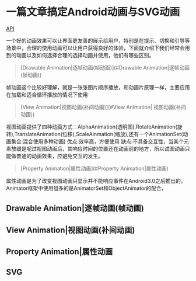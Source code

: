 # 一篇文章搞定Android动画与SVG动画

[API](https://developer.android.com/reference/android/view/animation/Animation.html)

一个好的动画效果可以让界面更友善的展示给用户，特别是在提示、切换和引导等场景中，合理的使用动画可以让用户获得良好的体验，下面就介绍下我们经常会用到的动画以及如何选择合理的选择动画并使用，他们有哪些区别。

> [Drawable Animation|逐帧动画(帧动画)](#Drawable Animation|逐帧动画(帧动画))

帧动画这个比较好理解，就是一张张图片顺序播放，和动画片原理一样，主要应用在加载和适合循环播放的情况下使用

> [View Animation|视图动画(补间动画)](#View Animation| 视图动画(补间动画))

视图动画提供了四种动画方式：AlphaAnimation(透明图),RotateAnimation(旋转),TranslateAnimation(位移),ScaleAinmation(缩放),还有一个AnimationSet(动画集合:混合使用多种动画)
优点:效率高，方便使用
缺点:不具备交互性，当某个元素放缓是呢过视图动画后，其响应时间的位置还在动画前的地方，所以试图动画只能做普通的动画效果，应避免交互的发生。

> [Property Animation|属性动画](#Property Animation|属性动画)

属性动画是为了改变视图动画只显示并不能响应事件在Android3.0之后推出的，Animator框架中使用组多的是AnimatorSet和ObjectAnimator的配合，


## Drawable Animation|逐帧动画(帧动画)

## View Animation|视图动画(补间动画)

## Property Animation|属性动画

## SVG
